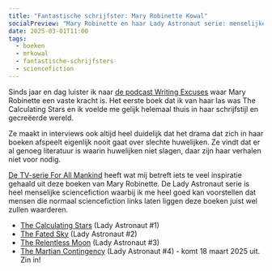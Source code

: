 ```yaml
---
title: "Fantastische schrijfster: Mary Robinette Kowal"
socialPreview: "Mary Robinette en haar Lady Astronaut serie: menselijke sciencefiction met sterke relaties."
date: 2025-03-01T11:00
tags:
  - boeken
  - mrkowal
  - fantastische-schrijfsters
  - sciencefiction
---
```


Sinds jaar en dag luister ik naar [de podcast Writing Excuses](https://writingexcuses.com/) waar Mary Robinette een vaste kracht is. Het eerste boek dat ik van haar las was The Calculating Stars en ik voelde me gelijk helemaal thuis in haar schrijfstijl en gecreëerde wereld.

Ze maakt in interviews ook altijd heel duidelijk dat het drama dat zich in haar boeken afspeelt eigenlijk nooit gaat over slechte huwelijken. Ze vindt dat er al genoeg literatuur is waarin huwelijken niet slagen, daar zijn haar verhalen niet voor nodig.

[De TV-serie For All Mankind](https://en.wikipedia.org/wiki/For_All_Mankind_(TV_series)) heeft wat mij betreft iets te veel inspiratie gehaald uit deze boeken van Mary Robinette. De Lady Astronaut serie is heel menselijke sciencefiction waarbij ik me heel goed kan voorstellen dat mensen die normaal sciencefiction links laten liggen deze boeken juist wel zullen waarderen.

- [The Calculating Stars](https://app.thestorygraph.com/books/e3a3dffa-3873-4361-bb56-0bd9a0d722a0) (Lady Astronaut #1)
- [The Fated Sky](https://app.thestorygraph.com/books/b0dedfd7-1354-4996-b6f7-4e2358765616) (Lady Astronaut #2)
- [The Relentless Moon](https://app.thestorygraph.com/books/7cc2832c-d854-43b7-ad78-53dd8e328b24) (Lady Astronaut #3)
- [The Martian Contingency](https://app.thestorygraph.com/books/adaa6aad-a23c-4ab8-bc96-617dd030956e) (Lady Astronaut #4) - komt 18 maart 2025 uit. Zin in!
